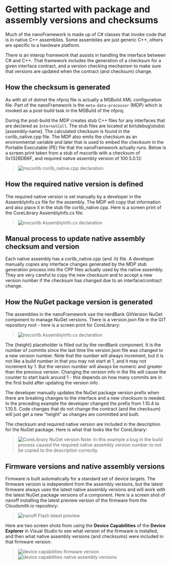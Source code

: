 # Getting started with package and assembly versions and checksums

Much of the nanoFramework is made up of C# classes that invoke code that is in native C++ assemblies.  Some assemblies are just generic C++, others are specific to a hardware platform.

There is an interop framework that assists in handling the interface between C# and C++.  That framework includes the generation of a checksum for a given interface contract, and a version checking mechanism to make sure that versions are updated when the contract (and checksum) change.

## How the checksum is generated

As with all of dotnet the nfproj file is actually a MSBuild XML configuration file. Part of the nanoFramework is the `meta-data-processor` (MDP) which is invoked as a post-build task in the MSBuild of the nfproj.

During the post-build the MDP creates stub C++ files for any interfaces that are declared as `InternalCall`.  The stub files are located at bin\debug\stubs\\[assembly-name].  The calculated checksum is found in the corlib_native.cpp file. The MDP also emits the checksum as an environmental variable and later that is used to embed the checksum in the Portable Executable (PE) file that the nanoFramework actually runs. Below is a screen print taken from a stub of mscorlib with a checksum of 0x132BDB6F, and required native assembly version of 100.5.0.12:
>![mscorlib corlib_native.cpp declaration](../../images/getting-started-guides/mscorlib-corlib-native_cpp_declaration.png)

## How the required native version is defined

The required native version is set manually by a developer in the AssemblyInfo.cs file for the assembly.  The MDP will copy that information and also place it in the stub file corlib_native.cpp.  Here is a screen print of the CoreLibrary AssemblyInfo.cs file:
>![mscorlib AssemblyInfo.cs declaration](../../images/getting-started-guides/assemblyinfo-cs.png)

## Manual process to update native assembly checksum and version

Each native assembly has a corlib_native.cpp (and .h) file.  A developer manually copies any interface changes generated by the MDP stub generation process into the CPP files actually used by the native assembly.  They are very careful to copy the new checksum and to accept a new version number if the checksum has changed due to an interface/contract change.

## How the NuGet package version is generated

The assemblies in the nanoFramework use the nerdBank GitVersion NuGet component to manage NuGet versions.  There is a version.json file in the GIT repository root - here is a screen print for CoreLibrary:
>![mscorlib AssemblyInfo.cs declaration](../../images/getting-started-guides/mscorlib-version-json.png)

The {height} placeholder is filled out by the nerdBank component.  It is the number of commits since the last time the version.json file was changed to a new version number.  Note that the number will always increment, but it is not like a build number in that you may not start at 1, and it may not increment by 1.  But the version number will always be numeric and greater than the previous version.  Changing the version info in the file will cause the counter to start back around 1 - this depends on how many commits are in the first build after updating the version info.

The developer manually updates the NuGet package version prefix when there are breaking changes to the interface and a new checksum is needed.  In the preceding example the developer changed the prefix from 1.10.4 to 1.10.5.  Code changes that do not change the contract (and the checksum) will just get a new "height" as changes are committed and built.

The checksum and required native version are included in the description for the NuGet package.  Here is what that looks like for CoreLibrary:
>![CoreLibrary NuGet version](../../images/getting-started-guides/core-library-nuget-version.png)
>Note: In this example a bug in the build process caused the required native assembly version number to not be copied to the description correctly.

## Firmware versions and native assembly versions

Firmware is built automatically for a standard set of device targets.  The firmware version is independent from the assembly versions, but the latest firmware always uses the latest native assembly versions and will work with the latest NuGet package versions of a component. Here is a screen shot of nanoff installing the latest preview version of the firmware from the Cloudsmith.io repository:

>![nanoff Flash latest preview](../../images/getting-started-guides/nanoff-flash-latest-preview.png)

Here are two screen shots from using the **Device Capabilities** of the **Device Explorer** in Visual Studio to see what version of the firmware is installed, and then what native assembly versions (and checksums) were included in that firmware version:

>![device capabilities firmware version](../../images/getting-started-guides/device-capabilities-firmware-version.png)
>![device capabilities native assembly versions](../../images/getting-started-guides/native-assembly-versions.png)
